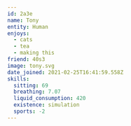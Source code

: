 ```yaml
---
id: 2a3e
name: Tony
entity: Human
enjoys:
  - cats
  - tea
  - making this
friend: 40s3
image: tony.svg
date_joined: 2021-02-25T16:41:59.558Z
skills:
  sitting: 69
  breathing: 7.07
  liquid_consumption: 420
  existence: simulation
  sports: -2
---
```


